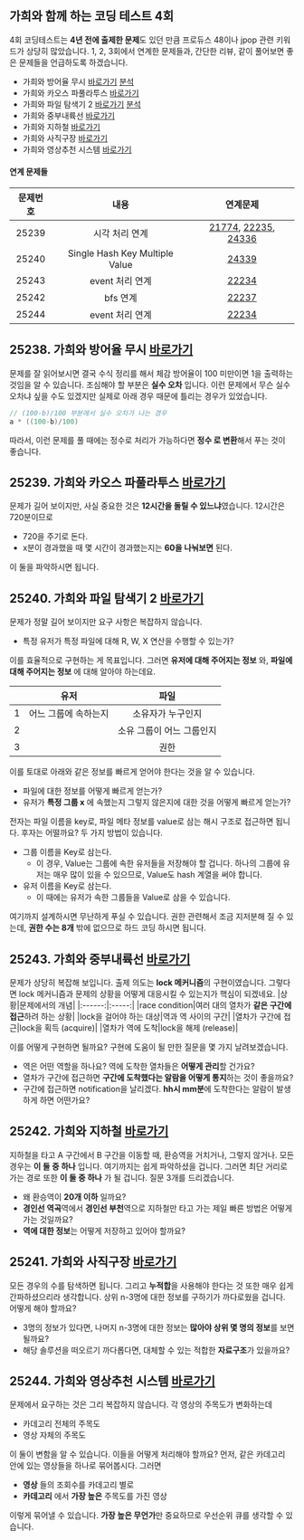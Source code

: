 ## 가희와 함께 하는 코딩 테스트 4회    
4회 코딩테스트는 **4년 전에 출제한 문제**도 있던 만큼 프로듀스 48이나 jpop 관련 키워드가 상당히 많았습니다. 
1, 2, 3회에서 연계한 문제들과, 간단한 리뷰, 같이 풀어보면 좋은 문제들을 언급하도록 하겠습니다.

* 가희와 방어율 무시 [바로가기](https://www.acmicpc.net/problem/25238) [분석](https://codingdog.tistory.com/734) 
* 가희와 카오스 파풀라투스 [바로가기](https://www.acmicpc.net/problem/25239) 
* 가희와 파일 탐색기 2 [바로가기](https://www.acmicpc.net/problem/25240) [분석](https://codingdog.tistory.com/709)
* 가희와 중부내륙선 [바로가기](https://www.acmicpc.net/problem/25243) 
* 가희와 지하철 [바로가기](https://www.acmicpc.net/problem/25241) 
* 가희와 사직구장 [바로가기](https://www.acmicpc.net/problem/25242) 
* 가희와 영상추천 시스템 [바로가기](https://www.acmicpc.net/problem/25244)

#### 연계 문제들
|문제번호|내용|연계문제|
|:------:|:-------------:|:-----:|
|25239|시각 처리 연계|[21774](https://www.acmicpc.net/problem/21774), [22235](https://www.acmicpc.net/problem/22235), [24336](https://www.acmicpc.net/problem/24336)|
|25240|Single Hash Key Multiple Value|[24339](https://www.acmicpc.net/problem/24339)|
|25243|event 처리 연계|[22234](https://www.acmicpc.net/problem/22234)|
|25242|bfs 연계|[22237](https://www.acmicpc.net/problem/22237)|
|25244|event 처리 연계|[22234](https://www.acmicpc.net/problem/22234)|

## 25238. 가희와 방어율 무시 [바로가기](https://www.acmicpc.net/problem/25238)
문제를 잘 읽어보시면 결국 수식 정리를 해서 체감 방어율이 100 미만이면 1을 출력하는 것임을 알 수 있습니다.
조심해야 할 부분은 **실수 오차** 입니다. 이런 문제에서 무슨 실수오차냐 싶을 수도 있겠지만 실제로 아래 경우 때문에 틀리는 경우가 있었습니다.
```C++
// (100-b)/100 부분에서 실수 오차가 나는 경우
a * ((100-b)/100)
```
따라서, 이런 문제를 풀 때에는 정수로 처리가 가능하다면 **정수 로 변환**해서 푸는 것이 좋습니다.

## 25239. 가희와 카오스 파풀라투스 [바로가기](https://www.acmicpc.net/problem/25239)
문제가 길어 보이지만, 사실 중요한 것은 **12시간을 돌릴 수 있느냐**였습니다. 12시간은 720분이므로
* 720을 주기로 돈다.
* x분이 경과했을 때 몇 시간이 경과했는지는 **60을 나눠보면** 된다.

이 둘을 파악하시면 됩니다. 

## 25240. 가희와 파일 탐색기 2 [바로가기](https://www.acmicpc.net/problem/25240)
문제가 정말 길어 보이지만 요구 사항은 복잡하지 않습니다.
* 특정 유저가 특정 파일에 대해 R, W, X 연산을 수행할 수 있는가?

이를 효율적으로 구현하는 게 목표입니다. 그러면 **유저에 대해 주어지는 정보** 와, **파일에 대해 주어지는 정보** 에 대해 알아야 하는데요.

||유저|파일|
|:----:|:------:|:-------------:|
|1|어느 그룹에 속하는지|소유자가 누구인지|
|2||소유 그룹이 어느 그룹인지|
|3||권한|


이를 토대로 아래와 같은 정보를 빠르게 얻어야 한다는 것을 알 수 있습니다.
* 파일에 대한 정보를 어떻게 빠르게 얻는가?
* 유저가 **특정 그룹 x** 에 속했는지 그렇지 않은지에 대한 것을 어떻게 빠르게 얻는가?

전자는 파일 이름을 key로, 파일 메타 정보를 value로 삼는 해시 구조로 접근하면 됩니다. 후자는 어떨까요? 두 가지 방법이 있습니다.
* 그룹 이름을 Key로 삼는다.
  * 이 경우, Value는 그룹에 속한 유저들을 저장해야 할 겁니다. 하나의 그룹에 유저는 매우 많이 있을 수 있으므로, Value도 hash 계열을 써야 합니다.
* 유저 이름을 Key로 삼는다.
  * 이 때에는 유저가 속한 그룹들을 Value로 삼을 수 있습니다.

여기까지 설계하시면 무난하게 푸실 수 있습니다. 권한 관련해서 조금 지저분해 질 수 있는데, **권한 수는 8개** 밖에 없으므로 하드 코딩 하시면 됩니다.

## 25243. 가희와 중부내륙선 [바로가기](https://www.acmicpc.net/problem/25243)
문제가 상당히 복잡해 보입니다. 출제 의도는 **lock 메커니즘**의 구현이였습니다. 그렇다면 lock 메커니즘과 문제의 상황을 어떻게 대응시킬 수 있는지가 핵심이 되겠네요.
|상황|문제에서의 개념|
|:------:|:-----:|
|race condition|여러 대의 열차가 **같은 구간에 접근**하려 하는 상황|
|lock을 걸어야 하는 대상|역과 역 사이의 구간|
|열차가 구간에 접근|lock을 획득 (acquire)|
|열차가 역에 도착|lock을 해제 (release)|

이를 어떻게 구현하면 될까요? 구현에 도움이 될 만한 질문을 몇 가지 날려보겠습니다.
* 역은 어떤 역할을 하나요? 역에 도착한 열차들은 **어떻게 관리**할 건가요?
* 열차가 구간에 접근하면 **구간에 도착했다는 알람을 어떻게 통지**하는 것이 좋을까요?
* 구간에 접근하면 notification을 날리겠다. **hh시 mm분**에 도착한다는 알람이 발생하게 하면 어떤가요?

## 25242. 가희와 지하철 [바로가기](https://www.acmicpc.net/problem/25242)
지하철을 타고 A 구간에서 B 구간을 이동할 때, 환승역을 거치거나, 그렇지 않거나. 모든 경우는 **이 둘 중 하나** 입니다. 여기까지는 쉽게 파악하셨을 겁니다. 그러면 최단 거리로 가는 경로 또한 **이 둘 중 하나** 가 될 겁니다. 질문 3개를 드리겠습니다.
* 왜 환승역이 **20개 이하** 일까요?
* **경인선 역곡**역에서 **경인선 부천**역으로 지하철만 타고 가는 제일 빠른 방법은 어떻게 가는 것일까요?
* **역에 대한 정보**는 어떻게 저장하고 있어야 할까요?

## 25241. 가희와 사직구장 [바로가기](https://www.acmicpc.net/problem/25241) 
모든 경우의 수를 탐색하면 됩니다. 그리고 **누적합**을 사용해야 한다는 것 또한 매우 쉽게 간파하셨으리라 생각합니다. 상위 n-3명에 대한 정보를 구하기가 까다로웠을 겁니다. 어떻게 해야 할까요? 
* 3명의 정보가 있다면, 나머지 n-3명에 대한 정보는 **많아야 상위 몇 명의 정보**를 보면 될까요?
* 해당 솔루션을 떠오르기 까다롭다면, 대체할 수 있는 적합한 **자료구조**가 있을까요?

## 25244. 가희와 영상추천 시스템 [바로가기](https://www.acmicpc.net/problem/25244) 
문제에서 요구하는 것은 그리 복잡하지 않습니다. 각 영상의 주목도가 변화하는데
* 카데고리 전체의 주목도
* 영상 자체의 주목도

이 둘이 변함을 알 수 있습니다. 이들을 어떻게 처리해야 할까요? 
먼저, 같은 카데고리 안에 있는 영상들을 하나로 묶어봅시다. 그러면
* **영상** 들의 조회수를 카데고리 별로
* **카데고리** 에서 **가장 높은** 주목도를 가진 영상

이렇게 묶어낼 수 있습니다. **가장 높은 무언가**만 중요하므로 우선순위 큐를 생각할 수 있습니다.